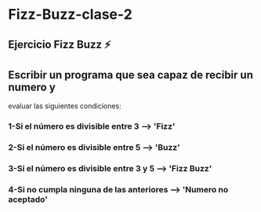 # Fizz-Buzz-clase-2

## Ejercicio Fizz Buzz ⚡

## Escribir un programa que sea capaz de recibir un  numero y 
evaluar las siguientes condiciones:

### 1-Si el número es divisible entre 3 --> 'Fizz'
### 2-Si el número es divisible entre 5 --> 'Buzz'
### 3-Si el número es divisible entre 3 y 5 --> 'Fizz Buzz'
### 4-Si no cumpla ninguna de las anteriores --> 'Numero no aceptado'

